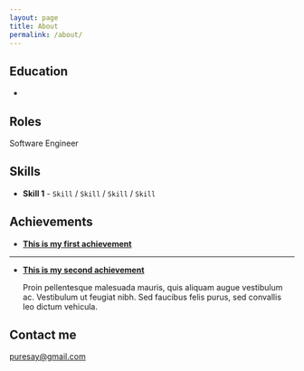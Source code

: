 ```yaml
---
layout: page
title: About
permalink: /about/
---
```


## Education

* 

## Roles

Software Engineer

## Skills

* **Skill 1** - `Skill` / `Skill` / `Skill` / `Skill`
    
    
## Achievements


* [**This is my first achievement**](#) 
      

***

* [**This is my second achievement**](#) 

    Proin pellentesque malesuada mauris, quis aliquam augue vestibulum ac. Vestibulum ut feugiat nibh. Sed faucibus felis purus, sed convallis leo dictum vehicula.

## Contact me

[puresay@gmail.com](mailto:puresay@gmail.com)
